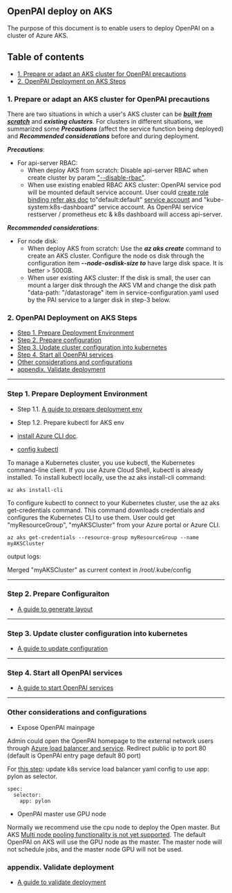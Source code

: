 <!--
  Copyright (c) Microsoft Corporation
  All rights reserved.

  MIT License

  Permission is hereby granted, free of charge, to any person obtaining a copy of this software and associated
  documentation files (the "Software"), to deal in the Software without restriction, including without limitation
  the rights to use, copy, modify, merge, publish, distribute, sublicense, and/or sell copies of the Software, and
  to permit persons to whom the Software is furnished to do so, subject to the following conditions:
  The above copyright notice and this permission notice shall be included in all copies or substantial portions of the Software.

  THE SOFTWARE IS PROVIDED *AS IS*, WITHOUT WARRANTY OF ANY KIND, EXPRESS OR IMPLIED, INCLUDING
  BUT NOT LIMITED TO THE WARRANTIES OF MERCHANTABILITY, FITNESS FOR A PARTICULAR PURPOSE AND
  NONINFRINGEMENT. IN NO EVENT SHALL THE AUTHORS OR COPYRIGHT HOLDERS BE LIABLE FOR ANY CLAIM,
  DAMAGES OR OTHER LIABILITY, WHETHER IN AN ACTION OF CONTRACT, TORT OR OTHERWISE, ARISING FROM,
  OUT OF OR IN CONNECTION WITH THE SOFTWARE OR THE USE OR OTHER DEALINGS IN THE SOFTWARE.
-->

## OpenPAI deploy on AKS

The purpose of this document is to enable users to deploy OpenPAI on a cluster of Azure AKS.

## Table of contents
- [1. Prepare or adapt an AKS cluster for OpenPAI precautions](#c-step-1)
- [2. OpenPAI Deployment on AKS Steps](#c-step-02)

### 1. Prepare or adapt an AKS cluster for OpenPAI precautions<a name="a-step-1"></a>



There are two situations in which a user's AKS cluster can be ***[built from scratch]((https://docs.microsoft.com/en-us/azure/aks/kubernetes-walkthrough#create-aks-cluster))*** and ***existing clusters***. For clusters in different situations, we summarized some ***Precautions*** (affect the service function being deployed) and ***Recommended considerations*** before and during deployment.

***Precautions***:
- For api-server RBAC: 
  - When deploy AKS from scratch: Disable api-server RBAC when create cluster by param ["--disable-rbac"](https://docs.microsoft.com/en-us/cli/azure/aks?view=azure-cli-latest#az-aks-create). 
  -  When use existing enabled RBAC AKS cluster: OpenPAI service pod will be mounted default service account. User could [create role binding refer aks doc](https://docs.microsoft.com/en-us/azure/aks/kubernetes-dashboard#for-rbac-enabled-clusters) to"default:default" [service account](https://kubernetes.io/docs/reference/access-authn-authz/rbac/#service-account-permissions) and "kube-system:k8s-dashboard" service account. As OpenPAI service restserver / prometheus etc & k8s dashboard will access api-server.

***Recommended considerations***:
- For node disk: 
  - When deploy AKS from scratch: Use the ***az aks create*** command to create an AKS cluster. Configure the node os disk through the configuration item ***--node-osdisk-size to*** have large disk space. It is better > 500GB. 
  - When user existing AKS cluster: If the disk is small, the user can mount a larger disk through the AKS VM and change the disk path "data-path: "/datastorage" item in service-configuration.yaml used by the PAI service to a larger disk in step-3 below.



### 2. OpenPAI Deployment on AKS Steps <a name="a-step-2"></a>
- [Step 1. Prepare Deployment Environment](#c-step-1)
- [Step 2. Prepare configuration](#c-step-2)
- [Step 3. Update cluster configuration into kubernetes](#c-step-3)
- [Step 4. Start all OpenPAI services](#c-step-4)
- [Other considerations and configurations](#c-step-5)
- [appendix. Validate deployment](#appendix)

***


### Step 1. Prepare Deployment Environment <a name="c-step-1"></a>

- Step 1.1. [A guide to prepare deployment env](./prepare_dev_env.md)

- Step 1.2. Prepare kubectl for AKS env 

- [install Azure CLI doc](https://docs.microsoft.com/en-us/cli/azure/install-azure-cli-apt?view=azure-cli-latest).
 
- [config kubectl](https://docs.microsoft.com/en-us/azure/aks/kubernetes-walkthrough#connect-to-the-cluster)

To manage a Kubernetes cluster, you use kubectl, the Kubernetes command-line client. If you use Azure Cloud Shell, kubectl is already installed. To install kubectl locally, use the az aks install-cli command:
```
az aks install-cli
```

To configure kubectl to connect to your Kubernetes cluster, use the az aks get-credentials command. This command downloads credentials and configures the Kubernetes CLI to use them. User could get "myResourceGroup", "myAKSCluster" from your Azure portal or Azure CLI.

```
az aks get-credentials --resource-group myResourceGroup --name myAKSCluster
```

output logs:

Merged "myAKSCluster" as current context in /root/.kube/config

***

### Step 2. Prepare Configuraiton <a name="c-step-2"></a>

- [A guide to generate layout](./generate_layout.md)

***

### Step 3. Update cluster configuration into kubernetes <a name="c-step-3"></a>

- [A guide to update configuration](./push-cfg-and-set-id.md)

***

### Step 4. Start all OpenPAI services <a name="c-step-4"></a>

- [A guide to start OpenPAI services](./how-to-start-pai-serv.md)


***

### Other considerations and configurations <a name="c-step-5"></a>

- Expose OpenPAI mainpage 

Admin could open the OpenPAI homepage to the external network users through [Azure load balancer and service](https://docs.microsoft.com/en-us/azure/aks/static-ip). Redirect public ip to port 80 (default is OpenPAI entry page default 80 port)

For [this step](https://docs.microsoft.com/en-us/azure/aks/static-ip#create-a-service-using-the-static-ip-address): update k8s service load balancer yaml config to use app: pylon as selector.

```
spec:
  selector:
    app: pylon
```

- OpenPAI master use GPU node

Normally we recommend use the cpu node to deploy the Open master. But AKS [Multi node pooling functionality is not yet supported](https://feedback.azure.com/forums/914020-azure-kubernetes-service-aks/suggestions/34917127-support-multiple-node-pool). The default OpenPAI on AKS will use the GPU node as the master. The master node will not schedule jobs, and the master node GPU will not be used.


### appendix. Validate deployment <a name="appendix"></a>

- [A guide to validate deployment](./validate-deployment.md)
